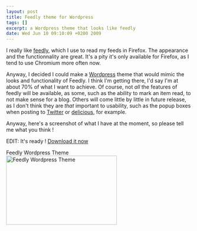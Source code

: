 ```yaml
--- 
layout: post
title: Feedly theme for Wordpress
tags: []
excerpt: a Wordpress theme that looks like feedly
date: Wed Jun 10 09:10:09 +0200 2009
---
```

I really like <a title="Feed Reader Firefox extension" href="http://feedly.com">feedly</a>, which I use to read my feeds in Firefox. The appearance and the functionnality are great. It's a pity it's only available for Firefox, as I tend to use Chromium more often now.

Anyway, I decided I could make a <a href="http://wordpress.org">Wordpress</a> theme that would mimic the looks and functionality of Feedly. I think I'm getting there, I'd say I'm at about 70% of what I want to achieve. Of course, not <em>all</em> the features of feedly will be available, as some, such as the ability to mark an item read, to not make sense for a blog. Others will come little by little in future release, as I don't think they are<strong> </strong><em>that</em> important to usability, such as the popup boxes when posting to <a href="http://twitter.com/jfoucher">Twitter</a> or <a href="http://del.icio.us/jfoucher">delicious</a>, for example.

Anyway, here's a screenshot of what I have at the moment, so please tell me what you think !

EDIT: It's ready ! <a href="http://jfoucher.com/general/wpfeedly-theme-download/">Download it now</a>

<div class="image-with-caption alignleft" style="width:300px"><div class="caption">Feedly Wordpress Theme</div><a href="http://jfoucher.com/uploads/2009/06/screenshot-2009-06-10.png"><img class="size-medium wp-image-72" title="Feedly Wordpress Theme Screenshot" src="http://jfoucher.com/uploads/2009/06/screenshot-2009-06-10-300x187.png" alt="Feedly Wordpress Theme" width="300" height="187" /></a></div>
